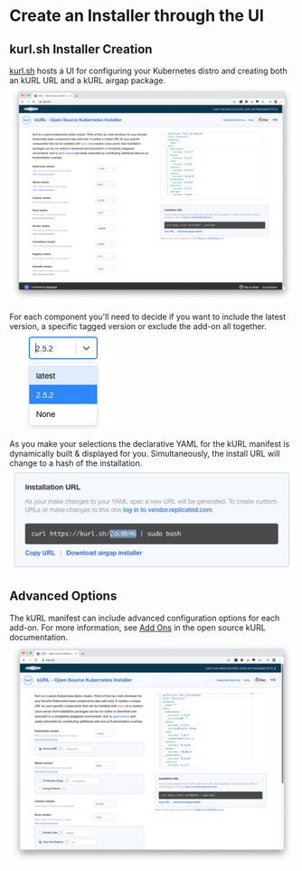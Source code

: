 # Create an Installer through the UI

## kurl.sh Installer Creation
[kurl.sh](https://kurl.sh) hosts a UI for configuring your Kubernetes distro and creating both an kURL URL and a kURL airgap package.  
![kurl](../../static/images/kurl.png)

For each component you'll need to decide if you want to include the latest version, a specific tagged version or exclude the add-on all together.  
![kurl-pin](../../static/images/kurl-pin.png)

As you make your selections the declarative YAML for the kURL manifest is dynamically built & displayed for you. Simultaneously, the install URL will change to a hash of the installation.  
![kurl-url](../../static/images/kurl-url.png)

## Advanced Options
The kURL manifest can include advanced configuration options for each add-on. For more information, see [Add Ons](https://kurl.sh/docs/add-ons/antrea) in the open source kURL documentation.
![kurl-advanced](../../static/images/kurl-advanced.png)
